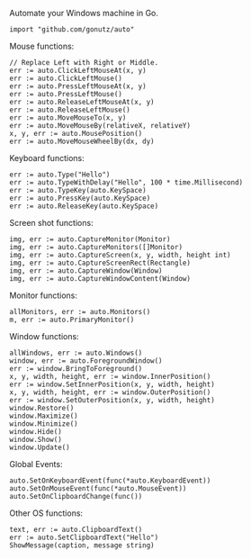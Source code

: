 Automate your Windows machine in Go.

    import "github.com/gonutz/auto"

Mouse functions:

    // Replace Left with Right or Middle.
    err := auto.ClickLeftMouseAt(x, y)
    err := auto.ClickLeftMouse()
    err := auto.PressLeftMouseAt(x, y)
    err := auto.PressLeftMouse()
    err := auto.ReleaseLeftMouseAt(x, y)
    err := auto.ReleaseLeftMouse()
    err := auto.MoveMouseTo(x, y)
    err := auto.MoveMouseBy(relativeX, relativeY)
	x, y, err := auto.MousePosition()
	err := auto.MoveMouseWheelBy(dx, dy)

Keyboard functions:

    err := auto.Type("Hello")
    err := auto.TypeWithDelay("Hello", 100 * time.Millisecond)
    err := auto.TypeKey(auto.KeySpace)
    err := auto.PressKey(auto.KeySpace)
    err := auto.ReleaseKey(auto.KeySpace)

Screen shot functions:

    img, err := auto.CaptureMonitor(Monitor)
    img, err := auto.CaptureMonitors([]Monitor)
    img, err := auto.CaptureScreen(x, y, width, height int)
    img, err := auto.CaptureScreenRect(Rectangle)
    img, err := auto.CaptureWindow(Window)
    img, err := auto.CaptureWindowContent(Window)

Monitor functions:

    allMonitors, err := auto.Monitors()
    m, err := auto.PrimaryMonitor()

Window functions:

    allWindows, err := auto.Windows()
    window, err := auto.ForegroundWindow()
    err := window.BringToForeground()
    x, y, width, height, err := window.InnerPosition()
    err := window.SetInnerPosition(x, y, width, height)
    x, y, width, height, err := window.OuterPosition()
    err := window.SetOuterPosition(x, y, width, height)
    window.Restore()
    window.Maximize()
    window.Minimize()
    window.Hide()
    window.Show()
    window.Update()

Global Events:

    auto.SetOnKeyboardEvent(func(*auto.KeyboardEvent))
    auto.SetOnMouseEvent(func(*auto.MouseEvent))
    auto.SetOnClipboardChange(func())

Other OS functions:

    text, err := auto.ClipboardText()
    err := auto.SetClipboardText("Hello")
	ShowMessage(caption, message string)
